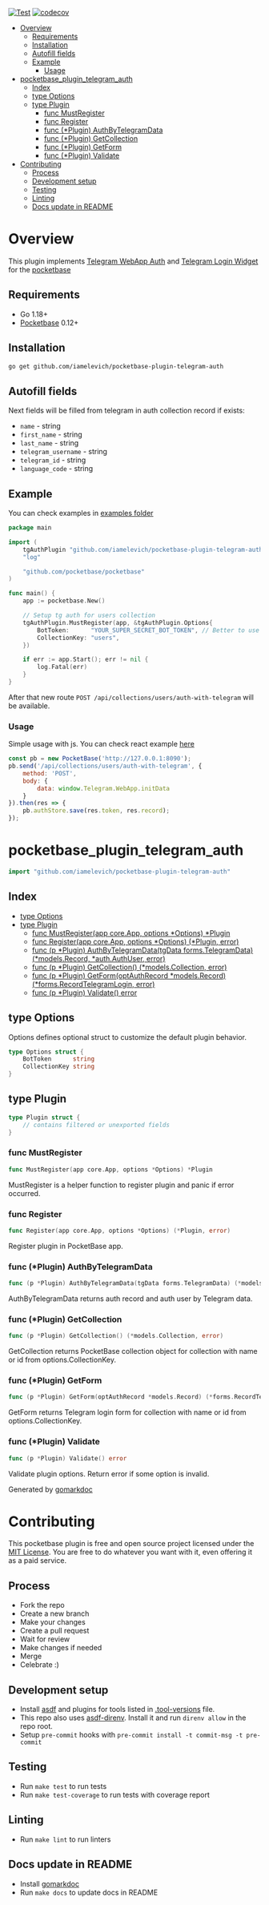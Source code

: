 [![Test](https://github.com/iamelevich/pocketbase-plugin-telegram-auth/actions/workflows/test.yml/badge.svg)](https://github.com/iamelevich/pocketbase-plugin-telegram-auth/actions/workflows/test.yml)
[![codecov](https://codecov.io/gh/iamelevich/pocketbase-plugin-telegram-auth/branch/master/graph/badge.svg?token=X91VFOND6D)](https://codecov.io/gh/iamelevich/pocketbase-plugin-telegram-auth)

<!-- TOC -->
* [Overview](#overview)
  * [Requirements](#requirements)
  * [Installation](#installation)
  * [Autofill fields](#autofill-fields)
  * [Example](#example)
    * [Usage](#usage)
* [pocketbase\_plugin\_telegram\_auth](#pocketbaseplugintelegramauth)
  * [Index](#index)
  * [type Options](#type-options)
  * [type Plugin](#type-plugin)
    * [func MustRegister](#func-mustregister)
    * [func Register](#func-register)
    * [func \(\*Plugin\) AuthByTelegramData](#func-plugin-authbytelegramdata)
    * [func \(\*Plugin\) GetCollection](#func-plugin-getcollection)
    * [func \(\*Plugin\) GetForm](#func-plugin-getform)
    * [func \(\*Plugin\) Validate](#func-plugin-validate)
* [Contributing](#contributing)
  * [Process](#process)
  * [Development setup](#development-setup)
  * [Testing](#testing)
  * [Linting](#linting)
  * [Docs update in README](#docs-update-in-readme)
<!-- TOC -->

# Overview

This plugin implements [Telegram WebApp Auth](https://core.telegram.org/bots/webapps#validating-data-received-via-the-web-app) and [Telegram Login Widget](https://core.telegram.org/widgets/login) for the [pocketbase](https://github.com/pocketbase/pocketbase)

## Requirements

- Go 1.18+
- [Pocketbase](https://github.com/pocketbase/pocketbase) 0.12+

## Installation

```bash
go get github.com/iamelevich/pocketbase-plugin-telegram-auth
```

## Autofill fields

Next fields will be filled from telegram in auth collection record if exists:

- `name` - string
- `first_name` - string
- `last_name` - string
- `telegram_username` - string
- `telegram_id` - string
- `language_code` - string

## Example

You can check examples in [examples folder](/examples)

```go
package main

import (
	tgAuthPlugin "github.com/iamelevich/pocketbase-plugin-telegram-auth"
	"log"

	"github.com/pocketbase/pocketbase"
)

func main() {
	app := pocketbase.New()

	// Setup tg auth for users collection
	tgAuthPlugin.MustRegister(app, &tgAuthPlugin.Options{
		BotToken:      "YOUR_SUPER_SECRET_BOT_TOKEN", // Better to use ENV variable for that
		CollectionKey: "users",
	})

	if err := app.Start(); err != nil {
		log.Fatal(err)
	}
}
```

After that new route `POST /api/collections/users/auth-with-telegram` will be available.

### Usage

Simple usage with js. You can check react example [here](./examples/webapp-react)
```js
const pb = new PocketBase('http://127.0.0.1:8090');
pb.send('/api/collections/users/auth-with-telegram', {
    method: 'POST',
    body: {
        data: window.Telegram.WebApp.initData
    }
}).then(res => {
    pb.authStore.save(res.token, res.record);
});
```

<!-- gomarkdoc:embed:start -->

<!-- Code generated by gomarkdoc. DO NOT EDIT -->

# pocketbase\_plugin\_telegram\_auth

```go
import "github.com/iamelevich/pocketbase-plugin-telegram-auth"
```

## Index

- [type Options](<#type-options>)
- [type Plugin](<#type-plugin>)
  - [func MustRegister(app core.App, options *Options) *Plugin](<#func-mustregister>)
  - [func Register(app core.App, options *Options) (*Plugin, error)](<#func-register>)
  - [func (p *Plugin) AuthByTelegramData(tgData forms.TelegramData) (*models.Record, *auth.AuthUser, error)](<#func-plugin-authbytelegramdata>)
  - [func (p *Plugin) GetCollection() (*models.Collection, error)](<#func-plugin-getcollection>)
  - [func (p *Plugin) GetForm(optAuthRecord *models.Record) (*forms.RecordTelegramLogin, error)](<#func-plugin-getform>)
  - [func (p *Plugin) Validate() error](<#func-plugin-validate>)


## type Options

Options defines optional struct to customize the default plugin behavior.

```go
type Options struct {
    BotToken      string
    CollectionKey string
}
```

## type Plugin

```go
type Plugin struct {
    // contains filtered or unexported fields
}
```

### func MustRegister

```go
func MustRegister(app core.App, options *Options) *Plugin
```

MustRegister is a helper function to register plugin and panic if error occurred.

### func Register

```go
func Register(app core.App, options *Options) (*Plugin, error)
```

Register plugin in PocketBase app.

### func \(\*Plugin\) AuthByTelegramData

```go
func (p *Plugin) AuthByTelegramData(tgData forms.TelegramData) (*models.Record, *auth.AuthUser, error)
```

AuthByTelegramData returns auth record and auth user by Telegram data.

### func \(\*Plugin\) GetCollection

```go
func (p *Plugin) GetCollection() (*models.Collection, error)
```

GetCollection returns PocketBase collection object for collection with name or id from options.CollectionKey.

### func \(\*Plugin\) GetForm

```go
func (p *Plugin) GetForm(optAuthRecord *models.Record) (*forms.RecordTelegramLogin, error)
```

GetForm returns Telegram login form for collection with name or id from options.CollectionKey.

### func \(\*Plugin\) Validate

```go
func (p *Plugin) Validate() error
```

Validate plugin options. Return error if some option is invalid.



Generated by [gomarkdoc](<https://github.com/princjef/gomarkdoc>)


<!-- gomarkdoc:embed:end -->

# Contributing

This pocketbase plugin is free and open source project licensed under the [MIT License](LICENSE.md).
You are free to do whatever you want with it, even offering it as a paid service.

## Process

- Fork the repo
- Create a new branch
- Make your changes
- Create a pull request
- Wait for review
- Make changes if needed
- Merge
- Celebrate :)

## Development setup

- Install [asdf](https://asdf-vm.com/#/core-manage-asdf-vm) and plugins for tools listed in [.tool-versions](.tool-versions) file.
- This repo also uses [asdf-direnv](https://github.com/asdf-community/asdf-direnv). Install it and run `direnv allow` in the repo root.
- Setup `pre-commit` hooks with `pre-commit install -t commit-msg -t pre-commit`

## Testing

- Run `make test` to run tests
- Run `make test-coverage` to run tests with coverage report

## Linting

- Run `make lint` to run linters

## Docs update in README

- Install [gomarkdoc](https://github.com/princjef/gomarkdoc)
- Run `make docs` to update docs in README